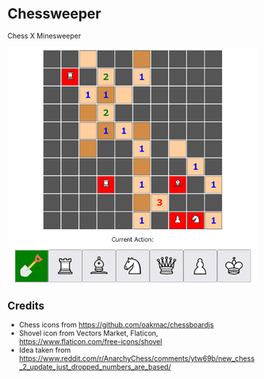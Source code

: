 # Chessweeper
Chess X Minesweeper

![Preview](.github/preview.png)

## Credits
 - Chess icons from https://github.com/oakmac/chessboardjs
 - Shovel icon from Vectors Market, Flaticon, https://www.flaticon.com/free-icons/shovel
 - Idea taken from https://www.reddit.com/r/AnarchyChess/comments/ytw69b/new_chess_2_update_just_dropped_numbers_are_based/
